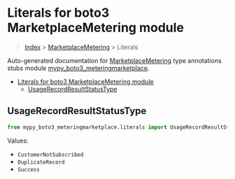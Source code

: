 # Literals for boto3 MarketplaceMetering module

> [Index](..) > [MarketplaceMetering](.) > Literals

Auto-generated documentation for
[MarketplaceMetering](https://boto3.amazonaws.com/v1/documentation/api/1.17.76/reference/services/meteringmarketplace.html#MarketplaceMetering)
type annotations stubs module
[mypy_boto3_meteringmarketplace](https://pypi.org/project/mypy-boto3-meteringmarketplace/).

- [Literals for boto3 MarketplaceMetering module](#literals-for-boto3-marketplacemetering-module)
  - [UsageRecordResultStatusType](#usagerecordresultstatustype)

## UsageRecordResultStatusType

```python
from mypy_boto3_meteringmarketplace.literals import UsageRecordResultStatusType
```

Values:

- `CustomerNotSubscribed`
- `DuplicateRecord`
- `Success`
